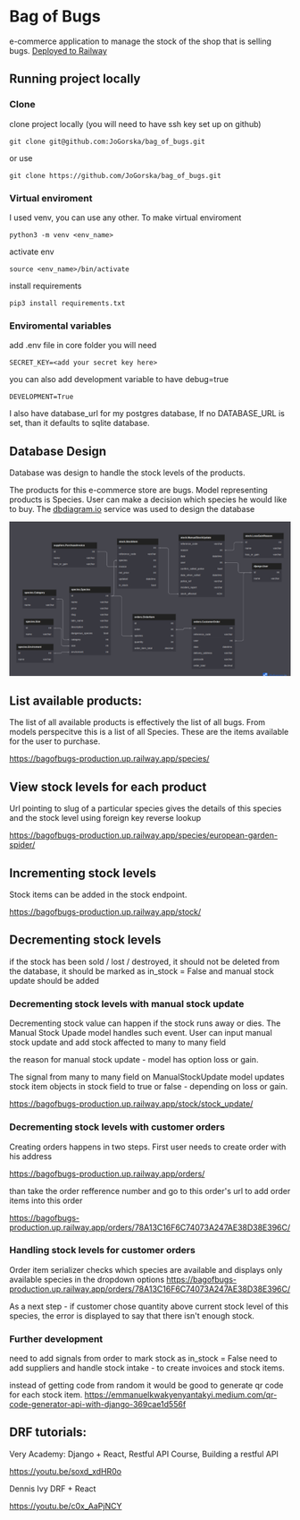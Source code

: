 
# Bag of Bugs
e-commerce application to manage the stock of the shop that is selling bugs. [Deployed to Railway](https://bagofbugs-production.up.railway.app/)

## Running project locally

### Clone
clone project locally (you will need to have ssh key set up on github)
```
git clone git@github.com:JoGorska/bag_of_bugs.git
```
or use
```
git clone https://github.com/JoGorska/bag_of_bugs.git
```
### Virtual enviroment
I used venv, you can use any other. To make virtual enviroment
```
python3 -m venv <env_name>
```
activate env
```
source <env_name>/bin/activate
```
install requirements
```
pip3 install requirements.txt
```

### Enviromental variables
add .env file in core folder
you will need 
```
SECRET_KEY=<add your secret key here>
```

you can also add development variable to have debug=true
```
DEVELOPMENT=True
```
I also have database_url for my postgres database, If no DATABASE_URL is set, than it defaults to sqlite database.

## Database Design

Database was design to handle the stock levels of the products. 

The products for this e-commerce store are bugs. Model representing products is Species. User can make a decision which species he would like to buy. The [dbdiagram.io](https://dbdiagram.io/d/63d732e7296d97641d7ce68b) service was used to design the database

![database](docs/db_schema.png)

## List available products:

The list of all available products is effectively the list of all bugs. From models perspecitve this is a list of all Species. These are the items available for the user to purchase.

https://bagofbugs-production.up.railway.app/species/


## View stock levels for each product

Url pointing to slug of a particular species gives the details of this species and the stock level using foreign key reverse lookup

https://bagofbugs-production.up.railway.app/species/european-garden-spider/


## Incrementing stock levels
Stock items can be added in the stock endpoint.

https://bagofbugs-production.up.railway.app/stock/

## Decrementing stock levels

if the stock has been sold / lost / destroyed, it should not be deleted from the database, it should be marked as in_stock = False and manual stock update should be added 

### Decrementing stock levels with manual stock update
Decrementing stock value can happen if the stock runs away or dies. The Manual Stock Upade model handles such event. User can input manual stock update and add stock affected to many to many field

the reason for manual stock update - model has option loss or gain.

The signal from many to many field on ManualStockUpdate model updates stock item objects in stock field to true or false - depending on loss or gain.

https://bagofbugs-production.up.railway.app/stock/stock_update/


### Decrementing stock levels with customer orders
Creating orders happens in two steps. First user needs to create order with his address

https://bagofbugs-production.up.railway.app/orders/

than take the order refference number and go to this order's url to add order items into this order

https://bagofbugs-production.up.railway.app/orders/78A13C16F6C74073A247AE38D38E396C/

### Handling stock levels for customer orders

Order item serializer checks which species are available and displays only available species in the dropdown options
https://bagofbugs-production.up.railway.app/orders/78A13C16F6C74073A247AE38D38E396C/

As a next step - if customer chose quantity above current stock level of this species, the error is displayed to say that there isn't enough stock.

### Further development

need to add signals from order to mark stock as in_stock = False
need to add suppliers and handle stock intake - to create invoices and stock items. 

instead of getting code from random it would be good to generate qr code for each stock item. 
https://emmanuelkwakyenyantakyi.medium.com/qr-code-generator-api-with-django-369cae1d556f


## DRF tutorials:
Very Academy: Django + React, Restful API Course, Building a restful API

https://youtu.be/soxd_xdHR0o

Dennis Ivy DRF + React

https://youtu.be/c0x_AaPjNCY